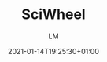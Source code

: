 ---
title: "SciWheel"
images: # Create a folder in /static/images/tools that has the same name as this current markdown file and place the images there. We only need the file name here. If this is not clear, please refer to existing tools as references.
  - path: "sciwheel.com_work_ (1).png"
  - path: "sciwheel.com_work_ (2).png"
  - path: "sciwheel.com_work_ (3).png"
  - path: "sciwheel.com_work_.png"
  - path: "sciwheel.com_work_item_813116_resources_6243103_pdf.png"
categories:
  - Project Management
  - Publishing and Sharing
  - Project Research
tags:
  - "Reference Management"
links:
  - name: sciwheel.com
    link: https://sciwheel.com
summary: "Reference Manager to discover, read, annotate, write and share scientific research"
features:
  - Instantly save references from the web
  - Highlight and add notes to PDFs and web pages
  - Get the most relevant articles
  - Access your references and PDFs from any device
  - Discuss and share new research more efficiently
platforms:
  - Web
  - iOS
  - Android
fields:
  - "General and Interdisciplinary"
plans:
  - name:
    description:
makers: # the makers of the tool
  - name:
    description:
author: LM   # the person who submitted this tool to KausalFlow
date: 2021-01-14T19:25:30+01:00
draft: false
---